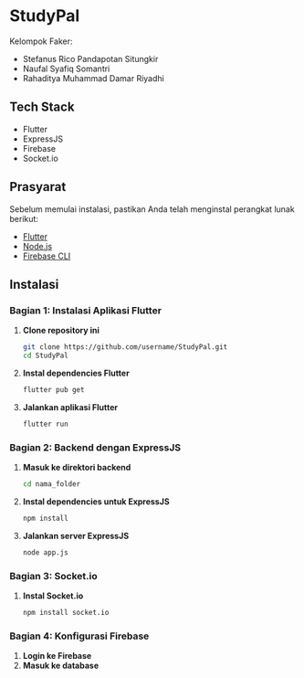 # StudyPal

Kelompok Faker:
- Stefanus Rico Pandapotan Situngkir
- Naufal Syafiq Somantri
- Rahaditya Muhammad Damar Riyadhi

## Tech Stack
- Flutter
- ExpressJS
- Firebase
- Socket.io

## Prasyarat
Sebelum memulai instalasi, pastikan Anda telah menginstal perangkat lunak berikut:
- [Flutter](https://flutter.dev/docs/get-started/install)
- [Node.js](https://nodejs.org/)
- [Firebase CLI](https://firebase.google.com/docs/cli)

## Instalasi

### Bagian 1: Instalasi Aplikasi Flutter

1. **Clone repository ini**
   ```bash
   git clone https://github.com/username/StudyPal.git
   cd StudyPal

2. **Instal dependencies Flutter**
   ```bash
   flutter pub get
3. **Jalankan aplikasi Flutter**
   ```bash
   flutter run

 ### Bagian 2: Backend dengan ExpressJS
 
 1. **Masuk ke direktori backend**
    ```bash
    cd nama_folder
 2. **Instal dependencies untuk ExpressJS**
    ```bash
    npm install
 3. **Jalankan server ExpressJS**
    ```bash
    node app.js

### Bagian 3: Socket.io

 1. **Instal Socket.io**
    ```bash
    npm install socket.io

### Bagian 4: Konfigurasi Firebase

 1. **Login ke Firebase**
 2. **Masuk ke database**
